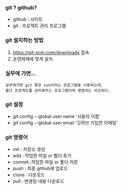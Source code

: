 ### git ? github?
- github : 사이트
- git : 프로젝트 관리 프로그램

### git 설치하는 방법
1. https://git-scm.com/downloads 접속
2. 운영체제에 맞게 설치

### 실무에 가면...
    실무에가면 git 혹은 svn이라는 프로그램을 사용하는데,
    둘다 프로젝트를 관리해주는 프로그램이며 명령어는 비슷하다.

### git 설정
 - git config --global user.name '사용자 이름'
 - git config --global user.email '깃허브 가입한 이메일' 

### git 명령어
 - init : 저장소 생성
 - add : 작업한 파일 or 폴더 추가
 - commit :작업한 파일 or 폴더 저장
 - push : 최종 github에 업로드
 - clone : 다운로드
 - pull : 변경된 내용 다운로드  